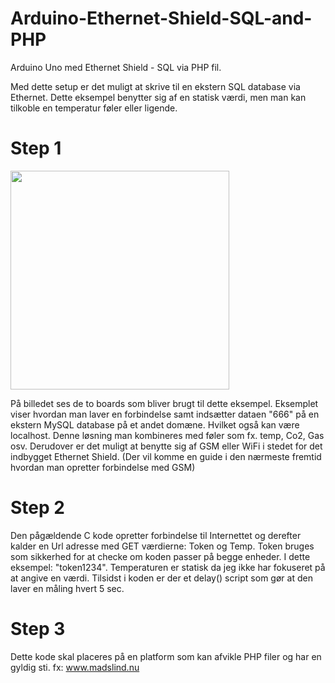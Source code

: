 # Arduino-Ethernet-Shield-SQL-and-PHP
Arduino Uno med Ethernet Shield - SQL via PHP fil. 

Med dette setup er det muligt at skrive til en ekstern SQL database via Ethernet. Dette eksempel benytter sig af en statisk værdi, men man kan tilkoble en temperatur føler eller ligende. 

# Step 1
<img src="http://blog.mlsdesign.dk/images/SQL/image2.JPG" width="350"/>

På billedet ses de to boards som bliver brugt til dette eksempel. Eksemplet viser hvordan man laver en forbindelse samt indsætter dataen "666" på en ekstern MySQL database på et andet domæne. Hvilket også kan være localhost. Denne løsning man kombineres med føler som fx. temp, Co2, Gas osv. Derudover er det muligt at benytte sig af GSM eller WiFi i stedet for det indbygget Ethernet Shield. (Der vil komme en guide i den nærmeste fremtid hvordan man opretter forbindelse med GSM)

# Step 2
Den pågældende C kode opretter forbindelse til Internettet og derefter kalder en Url adresse med GET værdierne: Token og Temp. Token bruges som sikkerhed for at checke om koden passer på begge enheder. I dette eksempel: "token1234".  Temperaturen er statisk da jeg ikke har fokuseret på at angive en værdi. Tilsidst i koden er der et delay() script som gør at den laver en måling hvert 5 sec.  

# Step 3
Dette kode skal placeres på en platform som kan afvikle PHP filer og har en gyldig sti. fx: www.madslind.nu
